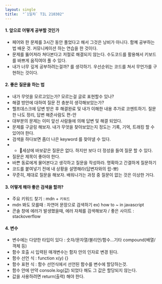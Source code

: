 ```yaml
---
layout: single
title:  "`1일차` TIL 210302"
---
```


#### 1. 앞으로 어떻게 공부할 것인가
- 페어와 한 문제를 3시간 동안 풀었다고 해서 그것은 낭비가 아니다. 함꼐 공부하는 법 배운 것. 커뮤니케이션 하는 연습을 한 것이다.
- 문제를 뚫어져라 쳐다본다고 저절로 해결되지 않는다. 수도코드를 활용해서 키보드를 바쁘게 움직여야 풀 수 있다.
- 내가 너무 깊게 공부하려는걸까? 를 생각하기. 우선순위는 코드를 쳐서 무언가를 구현하는 것이다.

#### 2. 좋은 질문을 하는 법
- 내가 무엇을 모르고있는가? 모르는걸 글로 표현할수 있나?
- 해결 방안에 대하여 질문 전 충분히 생각해보았는가?
- 헬프데스크에 답변 받은 후 해결완료 및 내가 이해한 내용 추가로 코멘트하기. 질문 한 나도 정리, 답변 해준사람도 편-안
- 대부분의 문제는 이미 앞선 사람들에 의해 답변 및 해결 되었다.
- 문제를 구글링 해보자. 내가 무엇을 찾아보았는지 정도는 기록, 기억, 트래킹 할 수 있어야 한다.
- 검색을 하다보면 좀더 나은 keyword 를 찾아낼 수 있다.
- - 🤩세상에 바보같은 질문은 없다. 하지만 보다 더 정성을 들여 질문 할 수 있다.
- 질문은 제목이 좋아야 한다.
- 바쁜 동료에게 물어본다고 생각하고 질문을 작성하라. 명확하고 간결하게 질문하기
- 코드를 붙여넣기 전에 내 상황을 설명해라(답변자와의 랍-뽀)
- 꾸준히, 제대로 질문을 해보자. 배워나가는 과정 중 질문이 없는 것은 이상한 거다.

#### 3. 어떻게 해야 좋은 검색을 할까?
- 주요 키워드 찾기 : mdn + `키워드`
- mdn 봐도 모를때 : 자연어 문장으로 검색하기 ex) how to ~ in javascript
- 콘솔 창에 에러가 발생했을때, 에러 자체를 검색해보자 / 좋은 사이트 : stackoverflow

#### 4. 변수
- 변수에는 다양한 타입이 있다 : 숫자/문자열/불리언/함수...기타 compound(배열/객체 등)
- 함수 호출 시 입력된 매개변수는 함자 안의 인자로 변경 된다.
- 함수 선언 식 : function x(y) {}
- 함수 표현 식 : 함수 선언식에서 선언된 함수를 변수에 할당하는것.
- 함수 안에 만약 console.log(값) 되었다 해도 그 값은 할당되지 않는다. 
- 값을 사용하려면 return(출력) 해야 한다.
